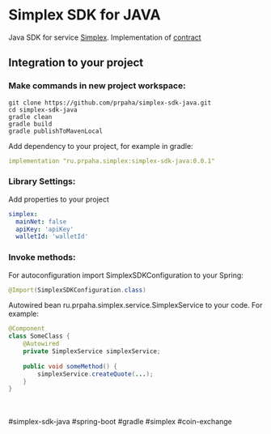 Simplex SDK for JAVA
======

Java SDK for service [Simplex](https://www.simplex.com/).
Implementation of [contract](https://integrations.simplex.com/wallet-api-integration)

## Integration to your project
### Make commands in new project workspace:
```shell script
git clone https://github.com/prpaha/simplex-sdk-java.git
cd simplex-sdk-java
gradle clean
gradle build
gradle publishToMavenLocal
```
Add dependency to your project, for example in gradle: 
```yaml
implementation "ru.prpaha.simplex:simplex-sdk-java:0.0.1"
```

### Library Settings:
Add properties to your project
```yaml
simplex:
  mainNet: false
  apiKey: 'apiKey'
  walletId: 'walletId'
```

### Invoke methods:
For autoconfiguration import SimplexSDKConfiguration to your Spring:
```java
@Import(SimplexSDKConfiguration.class)
```
Autowired bean ru.prpaha.simplex.service.SimplexService to your code. For example:

```java
@Component
class SomeClass {
    @Autowired
    private SimplexService simplexService;
    
    public void someMethod() {
        simplexService.createQuote(...);
    }
}
```

<br/>
<br/>
#simplex-sdk-java
#spring-boot
#gradle
#simplex
#coin-exchange